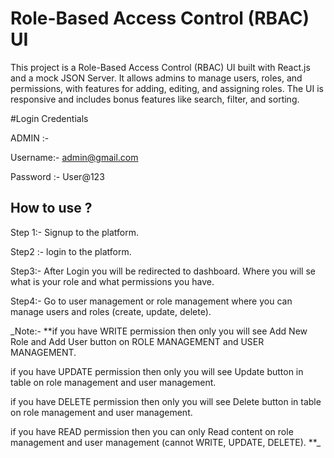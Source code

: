 # Role-Based Access Control (RBAC) UI

This project is a Role-Based Access Control (RBAC) UI built with React.js and a mock JSON Server. It allows admins to manage users, roles, and permissions, with features for adding, editing, and assigning roles. The UI is responsive and includes bonus features like search, filter, and sorting.


#Login Credentials 

ADMIN  :- 

Username:- admin@gmail.com

Password :- User@123



## How to use ?

Step 1:- Signup to the platform.

Step2 :- login to the platform.

Step3:- After Login you will be redirected to dashboard. Where you will se what is your role and what permissions you have.

Step4:- Go to user management or role management where you can manage users and roles (create, update, delete). 


_Note:- **if you have WRITE permission then only you will see Add New Role and Add User button on ROLE MANAGEMENT and USER MANAGEMENT.

if you have UPDATE permission then only you will see Update button in table on role management and user management.

if you have DELETE permission then only you will see Delete button in table on role management and user management.

if you have READ permission then you can only Read content on role management and user management (cannot WRITE, UPDATE, DELETE).
**_








